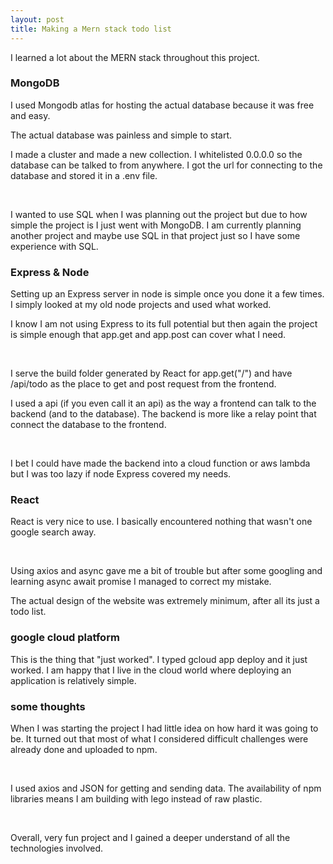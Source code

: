 ```yaml
---
layout: post
title: Making a Mern stack todo list
---
```


I learned a lot about the MERN stack throughout this project.

### MongoDB

I used Mongodb atlas for hosting the actual database because it was free and easy.

The actual database was painless and simple to start.

I made a cluster and made a new collection. I whitelisted 0.0.0.0 so the database can be talked to from anywhere. I got the url for connecting to the database and stored it in a .env file.

&nbsp;

I wanted to use SQL when I was planning out the project but due to how simple the project is I just went with MongoDB. I am currently planning another project and maybe use SQL in that project just so I have some experience with SQL.

### Express & Node

Setting up an Express server in node is simple once you done it a few times. I simply looked at my old node projects and used what worked.

I know I am not using Express to its full potential but then again the project is simple enough that app.get and app.post can cover what I need.

&nbsp;

I serve the build folder generated by React for app.get("/") and have /api/todo as the place to get and post request from the frontend.

I used a api (if you even call it an api) as the way a frontend can talk to the backend (and to the database). The backend is more like a relay point that connect the database to the frontend.

&nbsp;

I bet I could have made the backend into a cloud function or aws lambda but I was too lazy if node Express covered my needs.

### React

React is very nice to use. I basically encountered nothing that wasn't one google search away.

&nbsp;

Using axios and async gave me a bit of trouble but after some googling and learning async await promise I managed to correct my mistake.

The actual design of the website was extremely minimum, after all its just a todo list.

### google cloud platform

This is the thing that "just worked". I typed gcloud app deploy and it just worked. I am happy that I live in the cloud world where deploying an application is relatively simple.

### some thoughts

When I was starting the project I had little idea on how hard it was going to be. It turned out that most of what I considered difficult challenges were already done and uploaded to npm.

&nbsp;

I used axios and JSON for getting and sending data. The availability of npm libraries means I am building with lego instead of raw plastic.

&nbsp;

Overall, very fun project and I gained a deeper understand of all the technologies involved.
